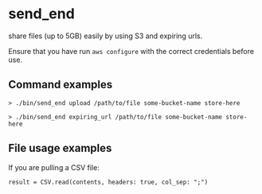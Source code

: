 # send_end
share files (up to 5GB) easily by using S3 and expiring urls.

Ensure that you have run `aws configure` with the correct credentials before use.

## Command examples

`> ./bin/send_end upload /path/to/file some-bucket-name store-here`

`> ./bin/send_end expiring_url /path/to/file some-bucket-name store-here`

## File usage examples

If you are pulling a CSV file:

```
result = CSV.read(contents, headers: true, col_sep: ";")
```